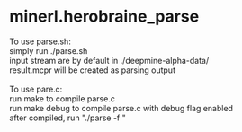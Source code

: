 # minerl.herobraine_parse<br />
To use parse.sh:<br />
simply run ./parse.sh <br />
input stream are by default in ./deepmine-alpha-data/<br />
result.mcpr will be created as parsing output <br />
<br />
To use pare.c: <br />
run make to compile parse.c<br />
run make debug to compile parse.c with debug flag enabled<br />
after compiled, run "./parse -f <filename>"<br />
